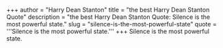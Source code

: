 +++
author = "Harry Dean Stanton"
title = "the best Harry Dean Stanton Quote"
description = "the best Harry Dean Stanton Quote: Silence is the most powerful state."
slug = "silence-is-the-most-powerful-state"
quote = '''Silence is the most powerful state.'''
+++
Silence is the most powerful state.
